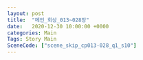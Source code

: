```yaml
---
layout: post
title:  "메인_회상_013~028장"
date:   2020-12-30 10:00:00 +0000
categories: Main
Tags: Story Main
SceneCode: ["scene_skip_cp013-028_q1_s10"]
---
```

